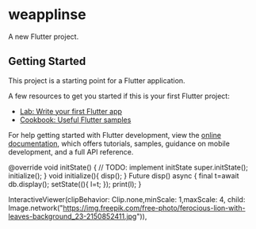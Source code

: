 # weapplinse

A new Flutter project.

## Getting Started

This project is a starting point for a Flutter application.

A few resources to get you started if this is your first Flutter project:

- [Lab: Write your first Flutter app](https://docs.flutter.dev/get-started/codelab)
- [Cookbook: Useful Flutter samples](https://docs.flutter.dev/cookbook)

For help getting started with Flutter development, view the
[online documentation](https://docs.flutter.dev/), which offers tutorials,
samples, guidance on mobile development, and a full API reference.

@override
void initState() {
// TODO: implement initState
super.initState();
initialize();
}
void initialize(){
disp();
}
Future<void> disp() async {
final t=await db.display();
setState((){
l=t;
});
print(l);
}


InteractiveViewer(clipBehavior: Clip.none,minScale: 1,maxScale: 4,
child: Image.network("https://img.freepik.com/free-photo/ferocious-lion-with-leaves-background_23-2150852411.jpg")),